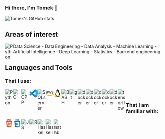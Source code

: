 ### Hi there, I'm Tomek 👋

![Tomek's GitHub stats](https://github-readme-stats.vercel.app/api?username=dev-tomek&show_icons=true&theme=gotham)

<h2>Areas of interest</h2>
<img align="left" alt="Python" width="26px" src="https://cdn2.iconfinder.com/data/icons/business-management-1-5/66/92-512.png">
Data Science - Data Engineering - Data Analysis - Machine Learning - Artificial Intelligence - Deep Learning - Statistics - Backend engineering

<h2>Languages and Tools</h2>
<h3>That I use:</h3>
<img align="left" alt="Python" width="26px" src="https://raw.githubusercontent.com/jmnote/z-icons/master/svg/python.svg">
<img align="left" alt="C" width="26px" src="https://raw.githubusercontent.com/jmnote/z-icons/master/svg/c.svg">
<img align="left" alt="CPP" width="26px" src="https://raw.githubusercontent.com/jmnote/z-icons/master/svg/cpp.svg">
<img align="left" alt="vscode" width="26px" src="https://raw.githubusercontent.com/github/explore/80688e429a7d4ef2fca1e82350fe8e3517d3494d/topics/visual-studio-code/visual-studio-code.png">
<img align="left" alt="SQLserver" width="26px" src="https://www.svgrepo.com/show/303229/microsoft-sql-server-logo.svg">
<img align="left" alt="AWS" width="26px" src="https://raw.githubusercontent.com/devicons/devicon/master/icons/amazonwebservices/amazonwebservices-original-wordmark.svg">
<img align="left" alt="Linux" width="26px" src="https://raw.githubusercontent.com/devicons/devicon/master/icons/linux/linux-original.svg">
<img align="left" alt="BASH" width="26px" src="https://raw.githubusercontent.com/jmnote/z-icons/master/svg/bash.svg">
<img align="left" alt="git" width="26px" src="https://www.vectorlogo.zone/logos/git-scm/git-scm-icon.svg">
<img align="left" alt="docker" width="26px" src="https://user-images.githubusercontent.com/25181517/117207330-263ba280-adf4-11eb-9b97-0ac5b40bc3be.png">
<img align="left" alt="docker" width="26px" src="https://user-images.githubusercontent.com/25181517/192108889-232b3431-a585-4b36-a62d-9078bd3641d9.png">
<img align="left" alt="docker" width="26px" src="https://user-images.githubusercontent.com/25181517/183897015-94a058a6-b86e-4e42-a37f-bf92061753e5.png">
<img align="left" alt="docker" width="26px" src="https://user-images.githubusercontent.com/25181517/183914128-3fc88b4a-4ac1-40e6-9443-9a30182379b7.png">
<img align="left" alt="docker" width="26px" src="https://user-images.githubusercontent.com/25181517/183423775-2276e25d-d43d-4e58-890b-edbc88e915f7.png">
<img align="left" alt="tensorflow" width="26px" src="https://www.vectorlogo.zone/logos/tensorflow/tensorflow-icon.svg">
</br>

<h3>That I am familiar with:</h3>
<img align="left" alt="HTML" width="26px" src="https://raw.githubusercontent.com/devicons/devicon/master/icons/html5/html5-original-wordmark.svg">
<img align="left" alt="CSS" width="26px" src="https://raw.githubusercontent.com/devicons/devicon/master/icons/css3/css3-original-wordmark.svg">
<img align="left" alt="JS" width="26px" src="https://raw.githubusercontent.com/jmnote/z-icons/master/svg/javascript.svg">
<img align="left" alt="R" width="26px" src="https://raw.githubusercontent.com/jmnote/z-icons/master/svg/r.svg">
<img align="left" alt="Haskell" width="26px" src="https://upload.wikimedia.org/wikipedia/commons/1/1c/Haskell-Logo.svg">
<img align="left" alt="Haskell" width="26px" src="https://user-images.githubusercontent.com/25181517/117201156-9a724800-adec-11eb-9a9d-3cd0f67da4bc.png">
<img align="left" alt="matlab" width="26px" src="https://upload.wikimedia.org/wikipedia/commons/2/21/Matlab_Logo.png">
</br>


